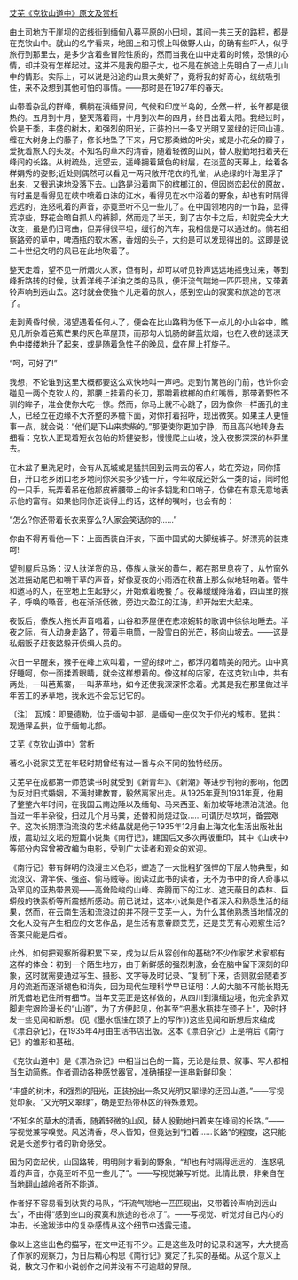 [艾芜《克钦山道中》原文及赏析](https://www.vrrw.net/wx/10923.html)

由土司地方干崖坝的峦线街到缅甸八募平原的小田坝，其间一共三天的路程，都是在克钦山中。就山的名字看来，地图上和习惯上叫做野人山，的确有些吓人，似乎旅行到那里去，是多少含着些冒险性质的，然而当我在山中走着的时候，恐惧的心情，却并没有怎样起过。这并不是我的胆子大，也不是在旅途上先明白了一点儿山中的情形。实际上，可以说是沿途的山景太美好了，竟将我的好奇心，统统吸引住，来不及想到其他可怕的事情。——那时是在1927年的春天。

山带着杂乱的群峰，横躺在滇缅界间，气候和印度半岛的，全然一样，长年都是很热的。五月到十月，整天落着雨，十月到次年的四月，终日出着太阳。我经过时，恰是干季，丰盛的树木，和强烈的阳光，正装扮出一条又光明又翠绿的迂回山道。缠在大树身上的藤子，修长地坠了下来，用它那柔嫩的叶尖，或是小花朵的瓣子，爱抚着旅人的头发。不知名的草木的清香，随着轻微的山风，替人殷勤地扫着夹在峰间的长路。从树疏处，远望去，遥峰拥着黛色的树层，在淡蓝的天幕上，绘着各样娟秀的姿影;近处则偶然可以看见一两只敞开花衣的孔雀，从绝绿的叶海里浮了出来，又很迅速地没落下去。山路是沿着南下的槟榔江的，但因岗峦起伏的原故，有时虽是看得见在峡中喷着白沫的江水，看得见在水中浴着的野象，却也有时隔得远远的，连怒吼着的声音，亦竟至听不见一些儿了。在中国领地内的一节路，显得荒凉些，野花会暗自抓人的裤脚，然而走了半天，到了古尔卡之后，却就完全大大改变，虽是仍旧弯曲，但弄得很平坦，缓行的汽车，我相信是可以通过的。倘若细察路旁的草中，啤酒瓶的软木塞，香烟的头子，大约是可以发现得出的。这即是说二十世纪文明的风已在此地吹着了。



整天走着，望不见一所烟火人家，但有时，却可以听见铃声远远地摇曳过来，等到峰折路转的时候，驮着洋线子洋油之类的马队，便汗流气喘地一匹匹现出，又带着铃声响到远山去。这时就会使独个儿走着的旅人，感到空山的寂寞和旅途的苍凉了。

走到黄昏时候，渴望遇着任何人了，便会在比山路稍为低下一点儿的小山谷中，瞧见几所杂着芭蕉芒果的灰色草屋顶，而那勾人饥肠的鲜蓝炊烟，也在入夜的迷漾天色中缕缕地升了起来，或是随着急性子的晚风，盘在屋上打旋子。

“呵，可好了!”

我想，不论谁到这里大概都要这么欢快地叫一声吧。走到竹篱笆的门前，也许你会碰见一两个克钦人的，那腰上挂着的长刀，那嚼着槟榔的血红嘴唇，那带着野性不驯的眸子，准会使你大吃一惊。然而，你马上就不心跳了，因为像你一样面孔的主人，已经立在边缘不大齐整的茅檐下面，对你打着招呼，现出微笑。如果主人更懂事一点，就会说：“他们是下山来卖柴的。”那便使你更加宁静，而且高兴地转身去细看：克钦人正现着短衣包帕的矫健姿影，慢慢爬上山坡，没入夜影深深的林莽里去。

在木盆子里洗足时，会有从瓦城或是猛拱回到云南去的客人，站在旁边，同你搭白，开口老乡闭口老乡地问你米卖多少钱一斤，今年收成还好么一类的话，同时他的一只手，玩弄着吊在他那皮裤腰带上的许多钥匙和口哨子，仿佛在有意无意地表示他的富有。如果他同你还谈得上的话，这样的嘱咐，也会有的：

“怎么?你还带着长衣来穿么?人家会笑话你的……”

你由不得再看他一下：上面西装白汗衣，下面中国式的大脚统裤子。好漂亮的装束呵!

望到屋后马场：汉人驮洋货的马，傣族人驮米的黄牛，都在那里息夜了，从竹窗外送进摇动尾巴和嚼干草的声音，好像夏夜的小雨洒在秧苗上那么似地轻响着。管牛和邀马的人，在空地上生起野火，开始煮着晚餐了。夜幕缓缓降落着，四山里的猴子，呼唤的嗓音，也在渐渐低微，旁边大盈江的江涛，却开始宏大起来。

夜饭后，傣族人拖长声音唱着，山谷和茅屋便在悲凉婉转的歌调中徐徐地睡去。半夜之际，有人动身走路了，带着手电筒，一股雪白的光芒，移向山坡去。——这是私烟贩子赶夜路躲开侦缉人员的。

次日一早醒来，猴子在峰上欢叫着，一望的绿叶上，都浮闪着晴美的阳光。山中真好睡呵，你一面揉着眼睛，就会这样想着的。像这样的店家，在这克钦山中，共有两处，一叫芭蕉寨，一叫茅草地，如今还使我深深怀念着。尤其是我在那里做过半年苦工的茅草地，我永远不会忘记它的。

〔注〕 瓦城：即曼德勒，位于缅甸中部，是缅甸一座仅次于仰光的城市。猛拱：现通译孟拱，位于缅甸北部。

艾芜《克钦山道中》赏析

著名小说家艾芜在年轻时期曾经有过一番与众不同的独特经历。

艾芜早在成都第一师范读书时就受到《新青年》、《新潮》等进步刊物的影响，他因为反对旧式婚姻，不满封建教育，毅然离家出走。从1925年夏到1931年夏，他用了整整六年时间，在我国云南边陲以及缅甸、马来西亚、新加坡等地漂泊流浪。他当过一年半杂役，扫过几个月马粪，还替和尚烧过饭……可谓历尽坎坷，备尝艰辛。这次长期漂泊流浪的艺术结晶就是他于1935年12月由上海文化生活出版社出版，震动过文坛的短篇小说集《南行记》，建国后又多次再版重印，其中《山峡中》等部分内容曾被改编为电影，受到广大读者和观众的欢迎。

《南行记》带有鲜明的浪漫主义色彩，塑造了一大批粗犷强悍的下层人物典型，如流浪汉、滑竿伕、强盗、偷马贼等。阅读过此书的读者，无不为书中的奇人奇事以及罕见的亚热带景观——高耸险峻的山峰、奔腾而下的江水、遮天蔽日的森林、巨蟒般的铁索桥等所震撼所感动。前已说过，这本小说集是作者深入和熟悉生活的结果，然而，在云南生活和流浪过的并不限于艾芜一人，为什么其他熟悉当地情况的文化人没有产生相应的文艺作品，是生活有意眷顾艾芜，还是艾芜有心观察生活?答案只能是后者。

此外，如何把观察所得积累下来，成为以后从容创作的基础?不少作家艺术家都有这样的体会：初到一个陌生地方，由于新鲜感的强烈刺激，会在脑中留下深刻的印象，这时就需要通过写生、摄影、文字等及时记录、“复制”下来，否则就会随着岁月的流逝而逐渐褪色和消失，因为现代生理科学早已证明：人的大脑不可能长期无所凭借地记住所有细节。当年艾芜正是这样做的，从四川到滇缅边境，他完全靠双脚走完艰险漫长的“山道”，为了方便起见，他甚至“把墨水瓶挂在颈子上”，及时抒发一些见闻和断想。(见《墨水瓶挂在颈子上的写作》)这些见闻和断想后来编成《漂泊杂记》，在1935年4月由生活书店出版。这本《漂泊杂记》正是稍后《南行记》的雏形和基础。

《克钦山道中》是《漂泊杂记》中相当出色的一篇，无论是绘景、叙事、写人都相当生动简练。作者调动各种感觉器官，准确捕捉一连串新鲜印象：

“丰盛的树木，和强烈的阳光，正装扮出一条又光明又翠绿的迂回山道。”——写视觉印象。“又光明又翠绿”，确是亚热带林区的特殊景观。

“不知名的草木的清香，随着轻微的山风，替人殷勤地扫着夹在峰间的长路。”——写视觉兼写嗅觉。风送清香，尽人皆知，但竟达到“扫着……长路”的程度，这只能说是长途步行者的新奇感受。

因为冈峦起伏，山回路转，明明刚才看到的野象，“却也有时隔得远远的，连怒吼着的声音，亦竟至听不见一些儿了”。——写视觉兼写听觉。此情此景，非亲自在当地翻山越岭者所不能道。

作者好不容易看到驮货的马队，“汗流气喘地一匹匹现出，又带着铃声响到远山去”，不由得“感到空山的寂寞和旅途的苍凉了”。——写视觉、听觉对自己内心的冲击。长途跋涉中的复杂感情从这个细节中透露无遗。

像以上这些出色的描写，在文中还有不少。正是这些及时的记录和速写，大大提高了作家的观察力，为日后精心构思《南行记》奠定了扎实的基础。从这个意义上说，散文习作和小说创作之间并没有不可逾越的界限。

